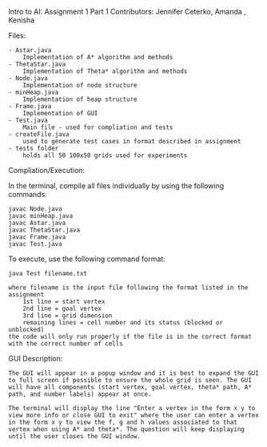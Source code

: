 Intro to AI: Assignment 1 Part 1
Contributors: Jennifer Ceterko, Amanda  , Kenisha  

Files: 

    - Astar.java 
        Implementation of A* algorithm and methods
    - ThetaStar.java
        Implementation of Theta* algorithm and methods 
    - Node.java
        Implementation of node structure
    - minHeap.java
        Implementation of heap structure 
    - Frame.java
        Implementation of GUI 
    - Test.java
        Main file - used for compliation and tests
    - createFile.java
        used to generate test cases in format described in assignment 
    - tests folder
        holds all 50 100x50 grids used for experiments 

Compliation/Execution:

In the terminal, compile all files individually by using the following commands: 

    javac Node.java
    javac minHeap.java
    javac Astar.java
    javac ThetaStar.java
    javac Frame.java
    javac Test.java

To execute, use the following command format: 

    java Test filename.txt
    
    where filename is the input file following the format listed in the assignment 
        1st line = start vertex
        2nd line = goal vertex
        3rd line = grid dimension 
        remaining lines = cell number and its status (blocked or unblocked)
    the code will only run properly if the file is in the correct format with the correct number of cells 

GUI Description: 

    The GUI will appear in a popup window and it is best to expand the GUI to full screen if possible to ensure the whole grid is seen. The GUI will have all components (start vertex, goal vertex, theta* path, A* path, and number labels) appear at once. 

    The terminal will display the line "Enter a vertex in the form x y to view more info or close GUI to exit" where the user can enter a vertex in the form x y to view the f, g and h values associated to that vertex when using A* and theta*. The question will keep displaying until the user closes the GUI window. 

    
